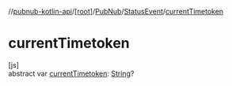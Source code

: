 //[pubnub-kotlin-api](../../../../index.md)/[[root]](../../index.md)/[PubNub](../index.md)/[StatusEvent](index.md)/[currentTimetoken](current-timetoken.md)

# currentTimetoken

[js]\
abstract var [currentTimetoken](current-timetoken.md): [String](https://kotlinlang.org/api/core/kotlin-stdlib/kotlin/-string/index.html)?
